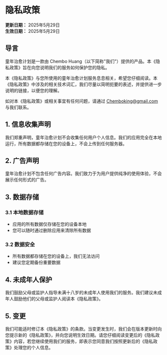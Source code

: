 # 隐私政策

**更新日期：** 2025年5月29日  
**生效日期：** 2025年5月29日

## 导言

童年治愈计划是一款由 Chembo Huang（以下简称"我们"）提供的产品。本《隐私政策》旨在向您说明我们的服务如何保护您的隐私。

本《隐私政策》与您所使用的童年治愈计划服务息息相关，希望您仔细阅读。本《隐私政策》中涉及的相关技术词汇，我们尽量以简明扼要的表述，并提供进一步说明的链接，以便您的理解。

如对本《隐私政策》或相关事宜有任何问题，请通过 [Chemboking@gmail.com](mailto:Chemboking@gmail.com) 与我们联系。

## 1. 信息收集声明

我们郑重声明，童年治愈计划不会收集任何用户个人信息。我们的应用完全在本地运行，所有数据都存储在您的设备上，不会上传到任何服务器。

## 2. 广告声明

童年治愈计划不包含任何广告内容。我们致力于为用户提供纯净的使用体验，不会展示任何形式的广告。

## 3. 数据存储

### 3.1 本地数据存储
- 应用的所有数据仅存储在您的设备本地
- 您可以随时通过删除应用来清除所有数据

### 3.2 数据安全
- 所有数据都存储在您的设备上，我们无法访问
- 建议您定期备份重要数据

## 4. 未成年人保护

我们鼓励父母或监护人指导未满十八岁的未成年人使用我们的服务。我们建议未成年人鼓励他们的父母或监护人阅读本《隐私政策》。

## 5. 变更

我们可能适时修订本《隐私政策》的条款。当变更发生时，我们会在版本更新时向您提示新的《隐私政策》，并向您说明生效日期。请您仔细阅读变更后的《隐私政策》内容，若您继续使用我们的服务，即表示您同意我们按照更新后的《隐私政策》处理您的个人信息。
